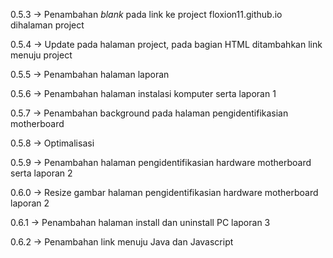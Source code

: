 0.5.3
-> Penambahan _blank_ pada link ke project floxion11.github.io dihalaman project

0.5.4
-> Update pada halaman project, pada bagian HTML ditambahkan link menuju project

0.5.5
-> Penambahan halaman laporan

0.5.6
-> Penambahan halaman instalasi komputer serta laporan 1

0.5.7
-> Penambahan background pada halaman pengidentifikasian motherboard

0.5.8 
-> Optimalisasi

0.5.9
-> Penambahan halaman pengidentifikasian hardware motherboard serta laporan 2

0.6.0
-> Resize gambar halaman pengidentifikasian hardware motherboard laporan 2

0.6.1
-> Penambahan halaman install dan uninstall PC laporan 3

0.6.2
-> Penambahan link menuju Java dan Javascript

